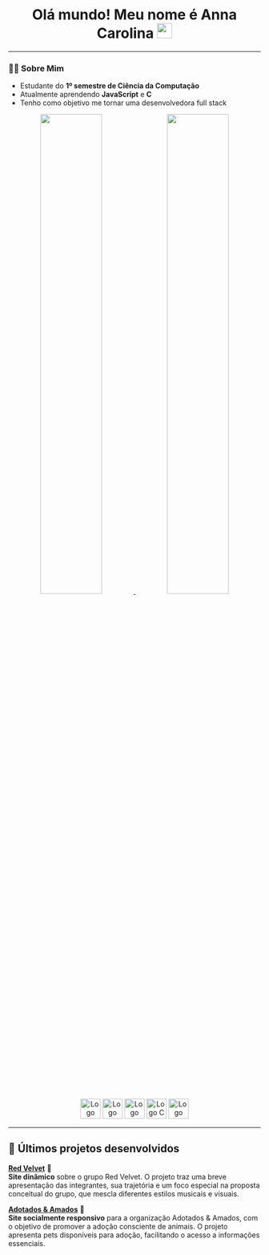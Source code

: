 <div align="center">
  <h1> Olá mundo! Meu nome é Anna Carolina <img src="https://github.com/abdoachhoubi/abdoachhoubi/blob/main/gifs/Hi.gif" width="30"></h1>
</div>

---

### 👩‍💻 Sobre Mim 

- Estudante do **1º semestre de Ciência da Computação**
- Atualmente aprendendo **JavaScript** e **C**
- Tenho como objetivo me tornar uma desenvolvedora full stack

<p align="center">
  <a href="https://github.com/hderysite">
    <img src="https://github-readme-stats.vercel.app/api/top-langs/?username=hderysite&layout=compact&langs_count=7&theme=vision-friendly-dark" width="49.5%" />
  </a>
  <a href="https://github.com/hderysite">
    <img src="https://github-readme-stats.vercel.app/api?username=hderysite&show_icons=true&theme=vision-friendly-dark" width="49.5%" />
  </a>
</p>

<br>

<div align="center">
  <img src="https://img.icons8.com/color/48/html-5--v1.png" height="40" width="40" alt="Logo HTML5"/>
  <img src="https://img.icons8.com/color/48/css3.png" height="40" width="40" alt="Logo CSS3"/>
  <img src="https://img.icons8.com/color/48/javascript--v1.png" height="40" width="40" alt="Logo Java Script"/>
  <img src="https://img.icons8.com/color/48/c-programming.png" height="40" width="40" alt="Logo C"/>
  <img src="https://img.icons8.com/color/48/visual-studio-code-2019.png" height="40" width="40" alt="Logo Visual Code"/>
</div>

---

## 📌 Últimos projetos desenvolvidos

[**Red Velvet**](https://hderysite.github.io/Prova-RedVelvet/) 🎂  
  **Site dinâmico** sobre o grupo Red Velvet. O projeto traz uma breve apresentação das integrantes, sua trajetória e um foco especial na proposta conceitual do grupo, que mescla diferentes estilos musicais e visuais.

 [**Adotados & Amados**](https://hderysite.github.io/Adotados-Amados/) 🐾  
  **Site socialmente responsivo** para a organização Adotados & Amados, com o objetivo de promover a adoção consciente de animais. O projeto apresenta pets disponíveis para adoção, facilitando o acesso a informações essenciais.
